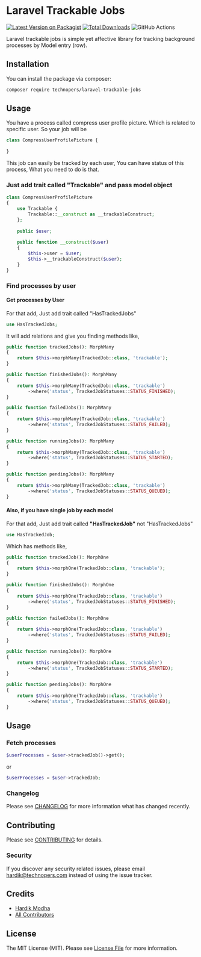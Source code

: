 # Laravel Trackable Jobs

[![Latest Version on Packagist](https://img.shields.io/packagist/v/technopers/laravel-trackable-jobs.svg?style=flat-square)](https://packagist.org/packages/technopers/laravel-trackable-jobs)
[![Total Downloads](https://img.shields.io/packagist/dt/technopers/laravel-trackable-jobs.svg?style=flat-square)](https://packagist.org/packages/technopers/laravel-trackable-jobs)
![GitHub Actions](https://github.com/technopers/laravel-trackable-jobs/actions/workflows/main.yml/badge.svg)

Laravel trackable jobs is simple yet affective library for tracking background processes by Model entry (row).

## Installation

You can install the package via composer:

```bash
composer require technopers/laravel-trackable-jobs
```

## Usage

You have a process called compress user profile picture. Which is related to specific user. So
your job will be

```php
class CompressUserProfilePicture {
    
}
``` 

This job can easily be tracked by each user, You can have status of this process, What you need to do is that.

### Just add trait called "Trackable" and pass model object

```php
class CompressUserProfilePicture 
{
    use Trackable {
        Trackable::__construct as __trackableConstruct;
    };
    
    public $user;
    
    public function __construct($user)
    {
        $this->user = $user;
        $this->__trackableConstruct($user);
    }
}
```

### Find processes by user

#### Get processes by User

For that add, Just add trait called "HasTrackedJobs"

```php
use HasTrackedJobs;
```

It will add relations and give you finding methods like,

```php
public function trackedJobs(): MorphMany
{
    return $this->morphMany(TrackedJob::class, 'trackable');
}

public function finishedJobs(): MorphMany
{
    return $this->morphMany(TrackedJob::class, 'trackable')
        ->where('status', TrackedJobStatuses::STATUS_FINISHED);
}

public function failedJobs(): MorphMany
{
    return $this->morphMany(TrackedJob::class, 'trackable')
        ->where('status', TrackedJobStatuses::STATUS_FAILED);
}

public function runningJobs(): MorphMany
{
    return $this->morphMany(TrackedJob::class, 'trackable')
        ->where('status', TrackedJobStatuses::STATUS_STARTED);
}

public function pendingJobs(): MorphMany
{
    return $this->morphMany(TrackedJob::class, 'trackable')
        ->where('status', TrackedJobStatuses::STATUS_QUEUED);
}
```

#### Also, if you have single job by each model

For that add, Just add trait called **"HasTrackedJob"** not "HasTrackedJobs"

```php
use HasTrackedJob;
```

Which has methods like,

```php
public function trackedJob(): MorphOne
{
    return $this->morphOne(TrackedJob::class, 'trackable');
}

public function finishedJobs(): MorphOne
{
    return $this->morphOne(TrackedJob::class, 'trackable')
        ->where('status', TrackedJobStatuses::STATUS_FINISHED);
}

public function failedJobs(): MorphOne
{
    return $this->morphOne(TrackedJob::class, 'trackable')
        ->where('status', TrackedJobStatuses::STATUS_FAILED);
}

public function runningJobs(): MorphOne
{
    return $this->morphOne(TrackedJob::class, 'trackable')
        ->where('status', TrackedJobStatuses::STATUS_STARTED);
}

public function pendingJobs(): MorphOne
{
    return $this->morphOne(TrackedJob::class, 'trackable')
        ->where('status', TrackedJobStatuses::STATUS_QUEUED);
}
```

## Usage

### Fetch processes

```php
$userProcesses = $user->trackedJob()->get();
```

or

```php
$userProcesses = $user->trackedJob;
```

### Changelog

Please see [CHANGELOG](CHANGELOG.md) for more information what has changed recently.

## Contributing

Please see [CONTRIBUTING](CONTRIBUTING.md) for details.

### Security

If you discover any security related issues, please email hardik@technopers.com instead of using the issue tracker.

## Credits

-   [Hardik Modha](https://github.com/technopers)
-   [All Contributors](../../contributors)

## License

The MIT License (MIT). Please see [License File](LICENSE.md) for more information.